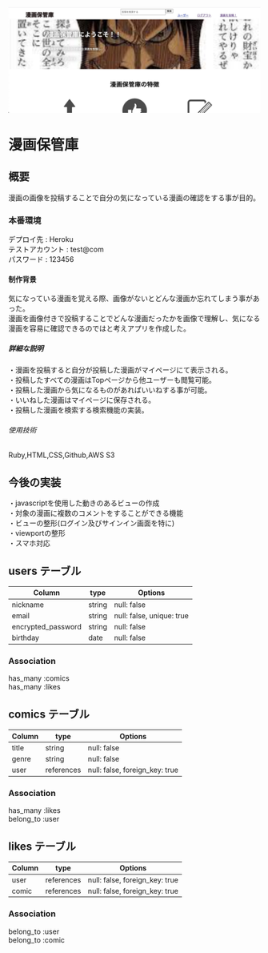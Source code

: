 ![漫画保管庫](mangacollect-sample1.jpg)

# 漫画保管庫<br>

## 概要<br>
漫画の画像を投稿することで自分の気になっている漫画の確認をする事が目的。

### 本番環境<br>
デプロイ先 : Heroku<br>
テストアカウント : test@com<br>
パスワード : 123456

#### 制作背景<br>
気になっている漫画を覚える際、画像がないとどんな漫画か忘れてしまう事があった。<br>
漫画を画像付きで投稿することでどんな漫画だったかを画像で理解し、気になる漫画を容易に確認できるのではと考えアプリを作成した。

##### 詳細な説明<br>
・漫画を投稿すると自分が投稿した漫画がマイページにて表示される。<br>
・投稿したすべての漫画はTopページから他ユーザーも閲覧可能。<br>
・投稿した漫画から気になるものがあればいいねする事が可能。<br>
・いいねした漫画はマイページに保存される。<br>
・投稿した漫画を検索する検索機能の実装。

###### 使用技術<br>
Ruby,HTML,CSS,Github,AWS S3

## 今後の実装
・javascriptを使用した動きのあるビューの作成<br>
・対象の漫画に複数のコメントをすることができる機能<br>
・ビューの整形(ログイン及びサインイン画面を特に)<br>
・viewportの整形<br>
・スマホ対応


## users テーブル

  | Column                | type   | Options                   |
  | --------------------- | ------ | ------------------------- |
  | nickname              | string | null: false               |
  | email                 | string | null: false, unique: true |
  | encrypted_password    | string | null: false               |
  | birthday              | date   | null: false               |

### Association
  has_many :comics<br>
  has_many :likes

## comics テーブル

  | Column                | type       | Options                        |
  | --------------------- | ---------- | ------------------------------ |
  | title                 | string     | null: false                    |
  | genre                 | string     | null: false                    |
  | user                  | references | null: false, foreign_key: true |
### Association
  has_many   :likes<br>
  belong_to :user

## likes テーブル

  | Column                | type       | Options                            |
  | --------------------- | ---------- | ---------------------------------- |
  | user                  | references | null: false, foreign_key: true     |
  | comic                 | references | null: false, foreign_key: true     |

### Association
  belong_to :user<br>
  belong_to :comic
